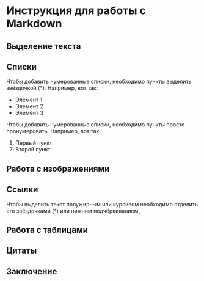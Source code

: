 # Инструкция для работы с Markdown

## Выделение текста

## Списки

Чтобы добавить нумерованные списки, необходимо пункты выделить звёздочкой (*). Например, вот так:
* Элемент 1
* Элемент 2
* Элемент 3

Чтобы добавить нумерованные списки, необходимо пункты просто пронумеровать.
Например, вот так:
1. Первый пункт
2. Второй пункт

## Работа с изображениями

## Ссылки
Чтобы выделить текст полужирным или курсивом необходимо отделить его звёздочками (*) или нижним подчёркиванием_
## Работа с таблицами

## Цитаты

## Заключение